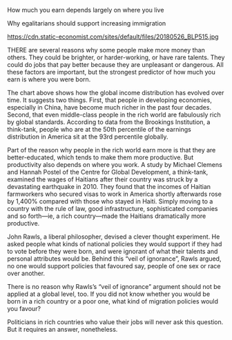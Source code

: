 How much you earn depends largely on where you live

Why egalitarians should support increasing immigration

https://cdn.static-economist.com/sites/default/files/20180526_BLP515.jpg

THERE are several reasons why some people make more money than others. They could be brighter, or harder-working, or have rare talents. They could do jobs that pay better because they are unpleasant or dangerous. All these factors are important, but the strongest predictor of how much you earn is where you were born. 

The chart above shows how the global income distribution has evolved over time. It suggests two things. First, that people in developing economies, especially in China, have become much richer in the past four decades. Second, that even middle-class people in the rich world are fabulously rich by global standards. According to data from the Brookings Institution, a think-tank, people who are at the 50th percentile of the earnings distribution in America sit at the 93rd percentile globally. 

Part of the reason why people in the rich world earn more is that they are better-educated, which tends to make them more productive. But productivity also depends on where you work. A study by Michael Clemens and Hannah Postel of the Centre for Global Development, a think-tank, examined the wages of Haitians after their country was struck by a devastating earthquake in 2010. They found that the incomes of Haitian farmworkers who secured visas to work in America shortly afterwards rose by 1,400% compared with those who stayed in Haiti. Simply moving to a country with the rule of law, good infrastructure, sophisticated companies and so forth—ie, a rich country—made the Haitians dramatically more productive.

John Rawls, a liberal philosopher, devised a clever thought experiment. He asked people what kinds of national policies they would support if they had to vote before they were born, and were ignorant of what their talents and personal attributes would be. Behind this “veil of ignorance”, Rawls argued, no one would support policies that favoured say, people of one sex or race over another.

There is no reason why Rawls’s “veil of ignorance” argument should not be applied at a global level, too. If you did not know whether you would be born in a rich country or a poor one, what kind of migration policies would you favour? 

Politicians in rich countries who value their jobs will never ask this question. But it requires an answer, nonetheless. 